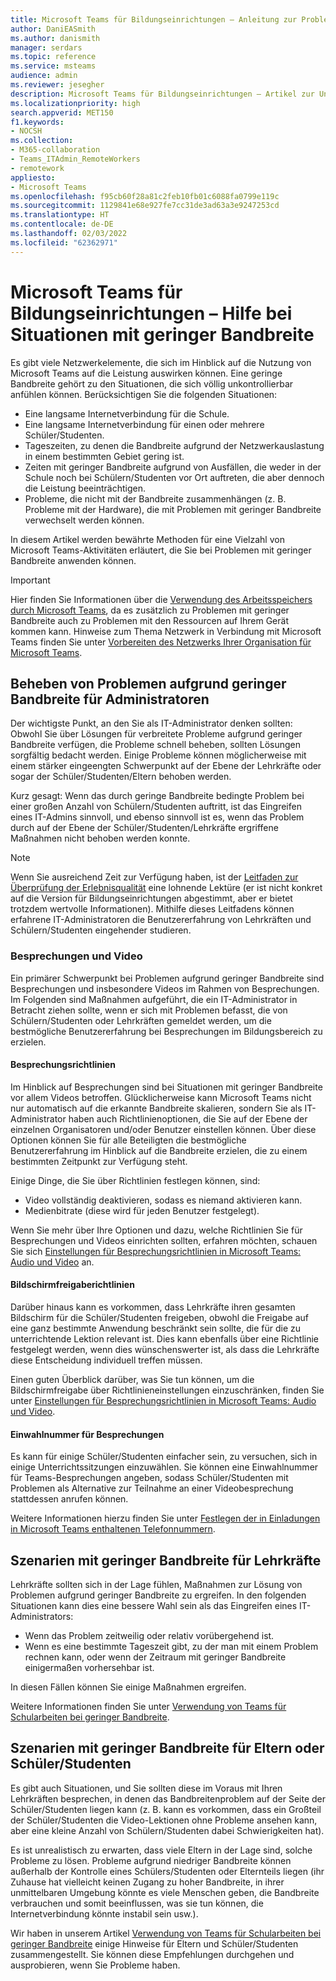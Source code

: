 ```yaml
---
title: Microsoft Teams für Bildungseinrichtungen – Anleitung zur Problemlösung aufgrund geringer Bandbreite
author: DaniEASmith
ms.author: danismith
manager: serdars
ms.topic: reference
ms.service: msteams
audience: admin
ms.reviewer: jesegher
description: Microsoft Teams für Bildungseinrichtungen – Artikel zur Unterstützung bei Besprechungs- und Videoproblemen in Verbindung mit geringer Bandbreite. Ganz gleich, ob Sie Elternteil, Lehrkraft oder IT-Administrator sind, Sie haben die Möglichkeit, die Erfahrung mit Microsoft Teams zu verbessern.
ms.localizationpriority: high
search.appverid: MET150
f1.keywords:
- NOCSH
ms.collection:
- M365-collaboration
- Teams_ITAdmin_RemoteWorkers
- remotework
appliesto:
- Microsoft Teams
ms.openlocfilehash: f95cb60f28a81c2feb10fb01c6088fa0799e119c
ms.sourcegitcommit: 1129841e68e927fe7cc31de3ad63a3e9247253cd
ms.translationtype: HT
ms.contentlocale: de-DE
ms.lasthandoff: 02/03/2022
ms.locfileid: "62362971"
---
```

# <a name="help-for-low-bandwidth-situations-for-teams-for-edu"></a>Microsoft Teams für Bildungseinrichtungen – Hilfe bei Situationen mit geringer Bandbreite

Es gibt viele Netzwerkelemente, die sich im Hinblick auf die Nutzung von Microsoft Teams auf die Leistung auswirken können. Eine geringe Bandbreite gehört zu den Situationen, die sich völlig unkontrollierbar anfühlen können. Berücksichtigen Sie die folgenden Situationen:

- Eine langsame Internetverbindung für die Schule.
- Eine langsame Internetverbindung für einen oder mehrere Schüler/Studenten.
- Tageszeiten, zu denen die Bandbreite aufgrund der Netzwerkauslastung in einem bestimmten Gebiet gering ist.
- Zeiten mit geringer Bandbreite aufgrund von Ausfällen, die weder in der Schule noch bei Schülern/Studenten vor Ort auftreten, die aber dennoch die Leistung beeinträchtigen.
- Probleme, die nicht mit der Bandbreite zusammenhängen (z. B. Probleme mit der Hardware), die mit Problemen mit geringer Bandbreite verwechselt werden können.

In diesem Artikel werden bewährte Methoden für eine Vielzahl von Microsoft Teams-Aktivitäten erläutert, die Sie bei Problemen mit geringer Bandbreite anwenden können.

> [!IMPORTANT]
> Hier finden Sie Informationen über die [Verwendung des Arbeitsspeichers durch Microsoft Teams](teams-memory-usage-perf.md), da es zusätzlich zu Problemen mit geringer Bandbreite auch zu Problemen mit den Ressourcen auf Ihrem Gerät kommen kann. Hinweise zum Thema Netzwerk in Verbindung mit Microsoft Teams finden Sie unter [Vorbereiten des Netzwerks Ihrer Organisation für Microsoft Teams](prepare-network.md).

## <a name="resolving-low-bandwidth-issues-for-admins"></a>Beheben von Problemen aufgrund geringer Bandbreite für Administratoren

Der wichtigste Punkt, an den Sie als IT-Administrator denken sollten: Obwohl Sie über Lösungen für verbreitete Probleme aufgrund geringer Bandbreite verfügen, die Probleme schnell beheben, sollten Lösungen sorgfältig bedacht werden. Einige Probleme können möglicherweise mit einem stärker eingeengten Schwerpunkt auf der Ebene der Lehrkräfte oder sogar der Schüler/Studenten/Eltern behoben werden.

Kurz gesagt: Wenn das durch geringe Bandbreite bedingte Problem bei einer großen Anzahl von Schülern/Studenten auftritt, ist das Eingreifen eines IT-Admins sinnvoll, und ebenso sinnvoll ist es, wenn das Problem durch auf der Ebene der Schüler/Studenten/Lehrkräfte ergriffene Maßnahmen nicht behoben werden konnte.

> [!NOTE]
> Wenn Sie ausreichend Zeit zur Verfügung haben, ist der [Leitfaden zur Überprüfung der Erlebnisqualität](quality-of-experience-review-guide.md) eine lohnende Lektüre (er ist nicht konkret auf die Version für Bildungseinrichtungen abgestimmt, aber er bietet trotzdem wertvolle Informationen). Mithilfe dieses Leitfadens können erfahrene IT-Administratoren die Benutzererfahrung von Lehrkräften und Schülern/Studenten eingehender studieren.

### <a name="meetings-and-video"></a>Besprechungen und Video

Ein primärer Schwerpunkt bei Problemen aufgrund geringer Bandbreite sind Besprechungen und insbesondere Videos im Rahmen von Besprechungen. Im Folgenden sind Maßnahmen aufgeführt, die ein IT-Administrator in Betracht ziehen sollte, wenn er sich mit Problemen befasst, die von Schülern/Studenten oder Lehrkräften gemeldet werden, um die bestmögliche Benutzererfahrung bei Besprechungen im Bildungsbereich zu erzielen.

#### <a name="meeting-policies"></a>Besprechungsrichtlinien

Im Hinblick auf Besprechungen sind bei Situationen mit geringer Bandbreite vor allem Videos betroffen. Glücklicherweise kann Microsoft Teams nicht nur automatisch auf die erkannte Bandbreite skalieren, sondern Sie als IT-Administrator haben auch Richtlinienoptionen, die Sie auf der Ebene der einzelnen Organisatoren und/oder Benutzer einstellen können. Über diese Optionen können Sie für alle Beteiligten die bestmögliche Benutzererfahrung im Hinblick auf die Bandbreite erzielen, die zu einem bestimmten Zeitpunkt zur Verfügung steht.

Einige Dinge, die Sie über Richtlinien festlegen können, sind:

- Video vollständig deaktivieren, sodass es niemand aktivieren kann.
- Medienbitrate (diese wird für jeden Benutzer festgelegt).

Wenn Sie mehr über Ihre Optionen und dazu, welche Richtlinien Sie für Besprechungen und Videos einrichten sollten, erfahren möchten, schauen Sie sich [Einstellungen für Besprechungsrichtlinien in Microsoft Teams: Audio und Video](meeting-policies-audio-and-video.md) an.

#### <a name="screen-sharing-policies"></a>Bildschirmfreigaberichtlinien

Darüber hinaus kann es vorkommen, dass Lehrkräfte ihren gesamten Bildschirm für die Schüler/Studenten freigeben, obwohl die Freigabe auf eine ganz bestimmte Anwendung beschränkt sein sollte, die für die zu unterrichtende Lektion relevant ist. Dies kann ebenfalls über eine Richtlinie festgelegt werden, wenn dies wünschenswerter ist, als dass die Lehrkräfte diese Entscheidung individuell treffen müssen.

Einen guten Überblick darüber, was Sie tun können, um die Bildschirmfreigabe über Richtlinieneinstellungen einzuschränken, finden Sie unter [Einstellungen für Besprechungsrichtlinien in Microsoft Teams: Audio und Video](meeting-policies-audio-and-video.md).

#### <a name="dial-in-number-for-meetings"></a>Einwahlnummer für Besprechungen

Es kann für einige Schüler/Studenten einfacher sein, zu versuchen, sich in einige Unterrichtssitzungen einzuwählen. Sie können eine Einwahlnummer für Teams-Besprechungen angeben, sodass Schüler/Studenten mit Problemen als Alternative zur Teilnahme an einer Videobesprechung stattdessen anrufen können.

Weitere Informationen hierzu finden Sie unter [Festlegen der in Einladungen in Microsoft Teams enthaltenen Telefonnummern](set-the-phone-numbers-included-on-invites-in-teams.md).

## <a name="low-bandwidth-scenarios-as-an-educator"></a>Szenarien mit geringer Bandbreite für Lehrkräfte

Lehrkräfte sollten sich in der Lage fühlen, Maßnahmen zur Lösung von Problemen aufgrund geringer Bandbreite zu ergreifen. In den folgenden Situationen kann dies eine bessere Wahl sein als das Eingreifen eines IT-Administrators:

- Wenn das Problem zeitweilig oder relativ vorübergehend ist.
- Wenn es eine bestimmte Tageszeit gibt, zu der man mit einem Problem rechnen kann, oder wenn der Zeitraum mit geringer Bandbreite einigermaßen vorhersehbar ist.

In diesen Fällen können Sie einige Maßnahmen ergreifen.

Weitere Informationen finden Sie unter [Verwendung von Teams für Schularbeiten bei geringer Bandbreite](https://support.office.com/article/use-teams-for-schoolwork-when-bandwidth-is-low-5c5675f7-1b55-471a-9daa-ec1e6df38262).

## <a name="low-bandwidth-scenarios-as-a-parent-or-student"></a>Szenarien mit geringer Bandbreite für Eltern oder Schüler/Studenten

Es gibt auch Situationen, und Sie sollten diese im Voraus mit Ihren Lehrkräften besprechen, in denen das Bandbreitenproblem auf der Seite der Schüler/Studenten liegen kann (z. B. kann es vorkommen, dass ein Großteil der Schüler/Studenten die Video-Lektionen ohne Probleme ansehen kann, aber eine kleine Anzahl von Schülern/Studenten dabei Schwierigkeiten hat).

Es ist unrealistisch zu erwarten, dass viele Eltern in der Lage sind, solche Probleme zu lösen. Probleme aufgrund niedriger Bandbreite können außerhalb der Kontrolle eines Schülers/Studenten oder Elternteils liegen (ihr Zuhause hat vielleicht keinen Zugang zu hoher Bandbreite, in ihrer unmittelbaren Umgebung könnte es viele Menschen geben, die Bandbreite verbrauchen und somit beeinflussen, was sie tun können, die Internetverbindung könnte instabil sein usw.).

Wir haben in unserem Artikel [Verwendung von Teams für Schularbeiten bei geringer Bandbreite](https://support.office.com/article/use-teams-for-schoolwork-when-bandwidth-is-low-5c5675f7-1b55-471a-9daa-ec1e6df38262) einige Hinweise für Eltern und Schüler/Studenten zusammengestellt. Sie können diese Empfehlungen durchgehen und ausprobieren, wenn Sie Probleme haben.